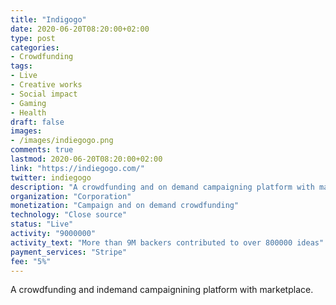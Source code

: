 ```yaml
---
title: "Indigogo"
date: 2020-06-20T08:20:00+02:00
type: post
categories:
- Crowdfunding
tags:
- Live
- Creative works
- Social impact
- Gaming
- Health
draft: false
images:
- /images/indiegogo.png
comments: true
lastmod: 2020-06-20T08:20:00+02:00
link: "https://indiegogo.com/"
twitter: indiegogo
description: "A crowdfunding and on demand campaigning platform with marketplace. "
organization: "Corporation"
monetization: "Campaign and on demand crowdfunding"
technology: "Close source"
status: "Live"
activity: "9000000"
activity_text: "More than 9M backers contributed to over 800000 ideas"
payment_services: "Stripe"
fee: "5%"
---
```


A crowdfunding and indemand campaignining platform with marketplace. <!--more-->

